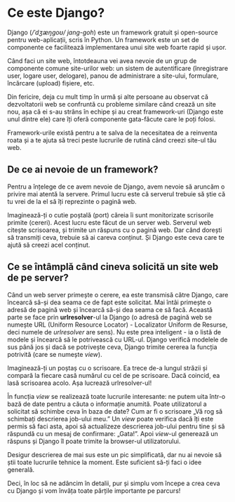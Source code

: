 # Ce este Django?

Django (*/ˈdʒæŋɡoʊ/ jang-goh*) este un framework gratuit și open-source pentru web-aplicații, scris în Python. Un framework este un set de componente ce facilitează implementarea unui site web foarte rapid și ușor.

Când faci un site web, întotdeauna vei avea nevoie de un grup de componente comune site-urilor web: un sistem de autentificare (înregistrare user, logare user, delogare), panou de administrare a site-ului, formulare, încărcare (upload) fișiere, etc.

Din fericire, deja cu mult timp în urmă și alte persoane au observat că dezvoltatorii web se confruntă cu probleme similare când crează un site nou, așa că ei s-au strâns în echipe și au creat framework-uri (Django este unul dintre ele) care îți oferă componente gata-făcute care le poți folosi.

Framework-urile există pentru a te salva de la necesitatea de a reinventa roata și a te ajuta să treci peste lucrurile de rutină când creezi site-ul tău web.

## De ce ai nevoie de un framework?

Pentru a înțelege de ce avem nevoie de Django, avem nevoie să aruncăm o privire mai atentă la servere. Primul lucru este că serverul trebuie să știe că tu vrei de la el să îți reprezinte o pagină web.

Imaginează-ți o cutie poștală (port) căreia îi sunt monitorizate scrisorile primite (cereri). Acest lucru este făcut de un server web. Serverul web citește scrisoarea, și trimite un răspuns cu o pagină web. Dar când dorești să transmiți ceva, trebuie să ai careva conținut. Și Django este ceva care te ajută să creezi acel conținut.

## Ce se întâmplă când cineva solicită un site web de pe server?

Când un web server primește o cerere, ea este transmisă către Django, care încearcă să-și dea seama ce de fapt este solicitat. Mai întâi primește o adresă de pagină web și încearcă să-și dea seama ce să facă. Această parte se face prin **urlresolver**-ul la Django (o adresă de pagină web se numește URL (Uniform Resource Locator) - Localizator Uniform de Resurse, deci numele de *urlresolver* are sens). Nu este prea inteligent - ia o listă de modele și încearcă să le potrivească cu URL-ul. Django verifică modelele de sus până jos și dacă se potrivește ceva, Django trimite cererea la funcția potrivită (care se numește *view*).

Imaginează-ți un poștaș cu o scrisoare. Ea trece de-a lungul străzii și compară la fiecare casă numărul cu cel de pe scrisoare. Dacă coincid, ea lasă scrisoarea acolo. Așa lucrează urlresolver-ul!

În funcția *view* se realizează toate lucrurile interesante: ne putem uita într-o bază de date pentru a căuta o informație anumită. Poate utilizatorul a solicitat să schimbe ceva în baza de date? Cum ar fi o scrisoare „Vă rog să schimbați descrierea job-ului meu.” Un *view* poate verifica dacă îți este permis să faci asta, apoi să actualizeze descrierea job-ului pentru tine și să răspundă cu un mesaj de confirmare: „Gata!”. Apoi *view*-ul generează un răspuns și Django îl poate trimite la browser-ul utilizatorului.

Desigur descrierea de mai sus este un pic simplificată, dar nu ai nevoie să știi toate lucrurile tehnice la moment. Este suficient să-ți faci o idee generală.

Deci, în loc să ne adâncim în detalii, pur și simplu vom începe a crea ceva cu Django și vom învăța toate părțile importante pe parcurs!